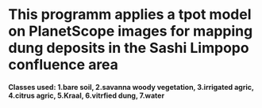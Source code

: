 # This programm applies a tpot model on PlanetScope images for mapping dung deposits in the Sashi Limpopo confluence area
#### Classes used: 1.bare soil, 2.savanna woody vegetation, 3.irrigated agric, 4.citrus agric, 5.Kraal, 6.vitrfied dung, 7.water
